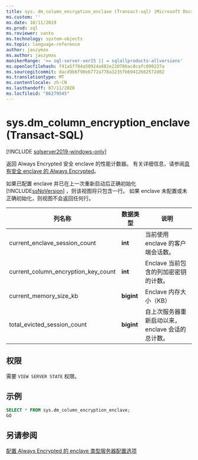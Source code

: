 ```yaml
---
title: sys. dm_column_encryption_enclave (Transact-sql) |Microsoft Docs
ms.custom: ''
ms.date: 10/11/2019
ms.prod: sql
ms.reviewer: vanto
ms.technology: system-objects
ms.topic: language-reference
author: jaszymas
ms.author: jaszymas
monikerRange: '>= sql-server-ver15 || = sqlallproducts-allversions'
ms.openlocfilehash: f41a5f704a50924a882e220786ac8cafc090237a
ms.sourcegitcommit: dacd9b6f90e6772a778a3235fb69412662572d02
ms.translationtype: MT
ms.contentlocale: zh-CN
ms.lasthandoff: 07/11/2020
ms.locfileid: "86279545"
---
```

# <a name="sysdm_column_encryption_enclave-transact-sql"></a>sys.dm_column_encryption_enclave (Transact-SQL)
[!INCLUDE [sqlserver2019-windows-only](../../includes/applies-to-version/sqlserver2019-windows-only.md)]

返回 Always Encrypted 安全 enclave 的性能计数器。 有关详细信息，请参阅[具有安全 enclave 的 Always Encrypted](../security/encryption/always-encrypted-enclaves.md)。

如果已配置 enclave 并已在上一次重新启动后正确初始化 [!INCLUDE[ssNoVersion](../../includes/ssnoversion-md.md)] ，则该视图将只包含一行。 如果 enclave 未配置或未正确初始化，则视图不会返回任何行。 

|列名称|数据类型|说明|  
|-----------------|---------------|-----------------|  
|current_enclave_session_count|**int**|当前使用 enclave 的客户端会话数。|  
|current_column_encryption_key_count|**int**|Enclave 当前包含的列加密密钥的计数。|  
|current_memory_size_kb|**bigint**|Enclave 内存大小（KB）|  
|total_evicted_session_count|**bigint**|自上次服务器重新启动以来，enclave 会话的总计数。|   
  
## <a name="permissions"></a>权限  
需要 `VIEW SERVER STATE` 权限。   
  
## <a name="examples"></a>示例  
 
```sql  
SELECT * FROM sys.dm_column_encryption_enclave;  
GO  
```  
  
## <a name="see-also"></a>另请参阅  
 [配置 Always Encrypted 的 enclave 类型服务器配置选项](../../database-engine/configure-windows/configure-column-encryption-enclave-type.md)
  
  
